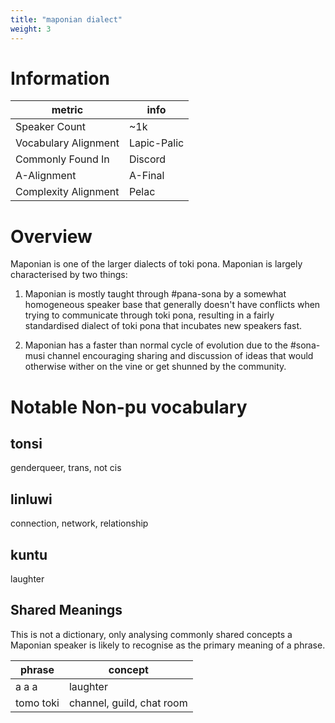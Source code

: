 ```yaml
---
title: "maponian dialect"
weight: 3
---
```


# Information

| metric | info |
| ------ | ---- |
| Speaker Count | ~1k |
| Vocabulary Alignment | Lapic-Palic |
| Commonly Found In | Discord |
| A-Alignment | A-Final |
| Complexity Alignment | Pelac |

# Overview

Maponian is one of the larger dialects of toki pona. Maponian is largely
characterised by two things:

1) Maponian is mostly taught through #pana-sona by a somewhat homogeneous speaker
base that generally doesn't have conflicts when trying to communicate through
toki pona, resulting in a fairly standardised dialect of toki pona that incubates
new speakers fast.

2) Maponian has a faster than normal cycle of evolution due to the #sona-musi
channel encouraging sharing and discussion of ideas that would otherwise wither
on the vine or get shunned by the community.

# Notable Non-pu vocabulary

## tonsi

genderqueer, trans, not cis

## linluwi

connection, network, relationship

## kuntu

laughter

## Shared Meanings

This is not a dictionary, only analysing commonly shared concepts a Maponian speaker is likely to recognise as the primary meaning of a phrase.

| phrase | concept |
| ------ | ------- |
| a a a | laughter |
| tomo toki | channel, guild, chat room |
